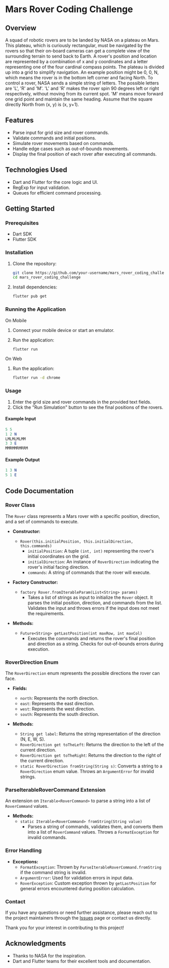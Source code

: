 # Mars Rover Coding Challenge

## Overview

A squad of robotic rovers are to be landed by NASA on a plateau on Mars. This plateau,
which is curiously rectangular, must be navigated by the rovers so that their on-board
cameras can get a complete view of the surrounding terrain to send back to Earth.
A rover's position and location are represented by a combination of x and y coordinates
and a letter representing one of the four cardinal compass points. The plateau is divided
up into a grid to simplify navigation. An example position might be 0, 0, N, which
means the rover is in the bottom left corner and facing North.
To control a rover, NASA sends a simple string of letters. The possible letters are 'L', 'R'
and 'M'. 'L' and 'R' makes the rover spin 90 degrees left or right respectively, without
moving from its current spot. 'M' means move forward one grid point and maintain the
same heading.
Assume that the square directly North from (x, y) is (x, y+1).


## Features

- Parse input for grid size and rover commands.
- Validate commands and initial positions.
- Simulate rover movements based on commands.
- Handle edge cases such as out-of-bounds movements.
- Display the final position of each rover after executing all commands.

## Technologies Used

- Dart and Flutter for the core logic and UI.
- RegExp for input validation.
- Queues for efficient command processing.

## Getting Started

### Prerequisites

- Dart SDK
- Flutter SDK

### Installation

1. Clone the repository:
   
   ```sh
   git clone https://github.com/your-username/mars_rover_coding_challenge.git
   cd mars_rover_coding_challenge
   ```
2. Install dependencies:
   
   ```sh
   flutter pub get
   ```

### Running the Application

On Mobile
1. Connect your mobile device or start an emulator.
2. Run the application:

   ```sh
   flutter run
   ```
On Web
1. Run the application:

   ```sh
   flutter run -d chrome
   ```

### Usage

1. Enter the grid size and rover commands in the provided text fields.
2. Click the "Run Simulation" button to see the final positions of the rovers.

#### Example Input

```mathematica
5 5
1 2 N
LMLMLMLMM
3 3 E
MMRMMRMRRM
```

#### Example Output

```mathematica
1 3 N
5 1 E
```

## Code Documentation

### Rover Class

The `Rover` class represents a Mars rover with a specific position, direction, and a set of commands to execute.

- **Constructor:**
  - `Rover(this.initialPosition, this.initialDirection, this.commands)`
    - `initialPosition`: A tuple `(int, int)` representing the rover's initial coordinates on the grid.
    - `initialDirection`: An instance of `RoverDirection` indicating the rover's initial facing direction.
    - `commands`: A string of commands that the rover will execute.

- **Factory Constructor:**
  - `factory Rover.fromIterableParam(List<String> params)`
    - Takes a list of strings as input to initialize the `Rover` object. It parses the initial position, direction, and commands from the list. Validates the input and throws errors if the input does not meet the requirements.

- **Methods:**
  - `Future<String> getLastPosition(int maxRow, int maxCol)`
    - Executes the commands and returns the rover's final position and direction as a string. Checks for out-of-bounds errors during execution.

### RoverDirection Enum

The `RoverDirection` enum represents the possible directions the rover can face.

- **Fields:**
  - `north`: Represents the north direction.
  - `east`: Represents the east direction.
  - `west`: Represents the west direction.
  - `south`: Represents the south direction.

- **Methods:**
  - `String get label`: Returns the string representation of the direction (N, E, W, S).
  - `RoverDirection get toTheLeft`: Returns the direction to the left of the current direction.
  - `RoverDirection get toTheRight`: Returns the direction to the right of the current direction.
  - `static RoverDirection fromString(String s)`: Converts a string to a `RoverDirection` enum value. Throws an `ArgumentError` for invalid strings.

### ParseIterableRoverCommand Extension

An extension on `Iterable<RoverCommand>` to parse a string into a list of `RoverCommand` values.

- **Methods:**
  - `static Iterable<RoverCommand> fromString(String value)`
    - Parses a string of commands, validates them, and converts them into a list of `RoverCommand` values. Throws a `FormatException` for invalid commands.

### Error Handling

- **Exceptions:**
  - `FormatException`: Thrown by `ParseIterableRoverCommand.fromString` if the command string is invalid.
  - `ArgumentError`: Used for validation errors in input data.
  - `RoverException`: Custom exception thrown by `getLastPosition` for general errors encountered during position calculation.


### Contact

If you have any questions or need further assistance, please reach out to the project maintainers through the [Issues](link-to-issues) page or contact us directly.

Thank you for your interest in contributing to this project!


## Acknowledgments
* Thanks to NASA for the inspiration.
* Dart and Flutter teams for their excellent tools and documentation.











































